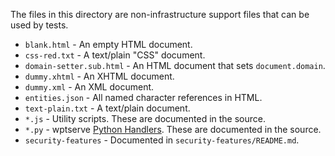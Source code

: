 The files in this directory are non-infrastructure support files that can be used by tests.

* `blank.html` - An empty HTML document.
* `css-red.txt` - A text/plain "CSS" document.
* `domain-setter.sub.html` - An HTML document that sets `document.domain`.
* `dummy.xhtml` - An XHTML document.
* `dummy.xml` - An XML document.
* `entities.json` - All named character references in HTML.
* `text-plain.txt` - A text/plain document.
* `*.js` - Utility scripts. These are documented in the source.
* `*.py` - wptserve [Python Handlers](https://web-platform-tests.org/writing-tests/python-handlers/). These are documented in the source.
* `security-features` - Documented in `security-features/README.md`.
